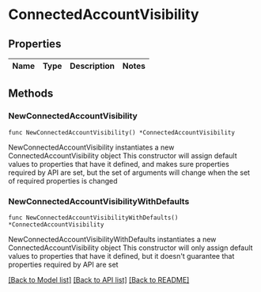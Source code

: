 # ConnectedAccountVisibility

## Properties

Name | Type | Description | Notes
------------ | ------------- | ------------- | -------------

## Methods

### NewConnectedAccountVisibility

`func NewConnectedAccountVisibility() *ConnectedAccountVisibility`

NewConnectedAccountVisibility instantiates a new ConnectedAccountVisibility object
This constructor will assign default values to properties that have it defined,
and makes sure properties required by API are set, but the set of arguments
will change when the set of required properties is changed

### NewConnectedAccountVisibilityWithDefaults

`func NewConnectedAccountVisibilityWithDefaults() *ConnectedAccountVisibility`

NewConnectedAccountVisibilityWithDefaults instantiates a new ConnectedAccountVisibility object
This constructor will only assign default values to properties that have it defined,
but it doesn't guarantee that properties required by API are set


[[Back to Model list]](../README.md#documentation-for-models) [[Back to API list]](../README.md#documentation-for-api-endpoints) [[Back to README]](../README.md)


